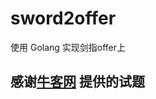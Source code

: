 # sword2offer

使用 Golang 实现剑指offer上

## 感谢[牛客网](https://www.nowcoder.com/ta/coding-interviews) 提供的试题

